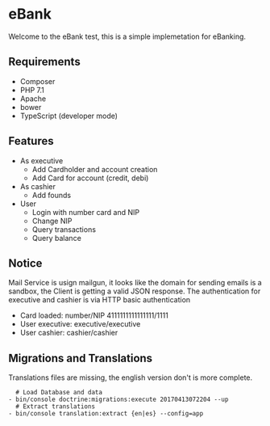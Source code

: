 eBank
=====

Welcome to the eBank test, this is a simple implemetation for eBanking.

Requirements
-------------

  - Composer
  - PHP 7.1
  - Apache
  - bower
  - TypeScript (developer mode)

Features
--------
  - As executive
    - Add Cardholder and account creation
    - Add Card for account (credit, debi)
  - As cashier
    - Add founds
  - User
    - Login with number card and NIP
    - Change NIP
    - Query transactions
    - Query balance

Notice
------

Mail Service is usign mailgun, it looks like the domain for sending
emails is a sandbox, the Client is getting a valid JSON response.
The authentication for executive and cashier is via HTTP basic
authentication

   - Card loaded: number/NIP 4111111111111111/1111
   - User executive: executive/executive
   - User cashier: cashier/cashier

Migrations and Translations
---------------------------

Translations files are missing, the english version don't is more
complete.

      # Load Database and data
    - bin/console doctrine:migrations:execute 20170413072204 --up
      # Extract translations
    - bin/console translation:extract {en|es} --config=app
